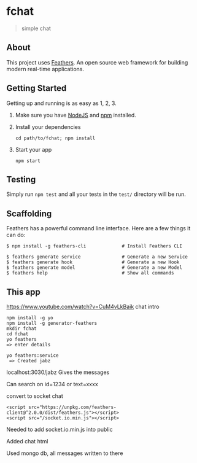 # fchat

> simple chat

## About

This project uses [Feathers](http://feathersjs.com). An open source web framework for building modern real-time applications.

## Getting Started

Getting up and running is as easy as 1, 2, 3.

1. Make sure you have [NodeJS](https://nodejs.org/) and [npm](https://www.npmjs.com/) installed.
2. Install your dependencies

    ```
    cd path/to/fchat; npm install
    ```

3. Start your app

    ```
    npm start
    ```

## Testing

Simply run `npm test` and all your tests in the `test/` directory will be run.

## Scaffolding

Feathers has a powerful command line interface. Here are a few things it can do:

```
$ npm install -g feathers-cli             # Install Feathers CLI

$ feathers generate service               # Generate a new Service
$ feathers generate hook                  # Generate a new Hook
$ feathers generate model                 # Generate a new Model
$ feathers help                           # Show all commands
```

## This app

https://www.youtube.com/watch?v=CuM4vLkBaik chat intro

```
npm install -g yo
npm install -g generator-feathers
mkdir fchat
cd fchat
yo feathers
=> enter details

yo feathers:service
 => Created jabz
```

localhost:3030/jabz   Gives the messages

   Can search on id=1234 or text=xxxx   
    
convert to socket chat
```
<script src="https://unpkg.com/feathers-client@^2.0.0/dist/feathers.js"></script>
<script src="/socket.io.min.js"></script>
```
Needed to add socket.io.min.js into public

Added chat html

Used mongo db, all messages written to there

